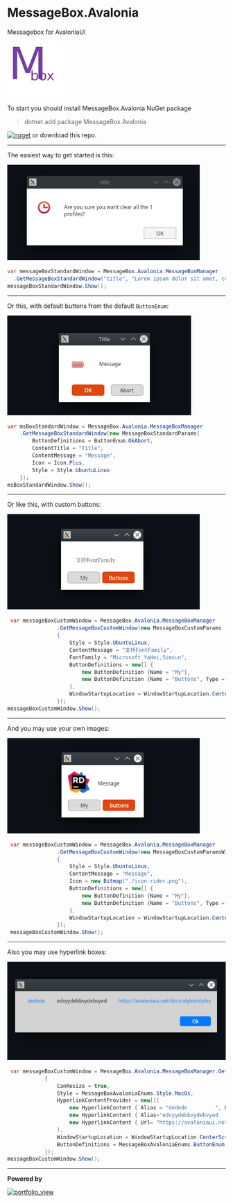 # MessageBox.Avalonia

Messagebox for AvaloniaUI


![](Images/Untitled1.jpg)


To start you should install MessageBox.Avalonia NuGet package 
>   dotnet add package MessageBox.Avalonia 

[![nuget](https://img.shields.io/badge/1.1-nuget-blue)](https://www.nuget.org/packages/MessageBox.Avalonia/)
or download this repo.

---

The easiest way to get started is this:

![](Images/stadard.png)

```cs 
var messageBoxStandardWindow = MessageBox.Avalonia.MessageBoxManager
  .GetMessageBoxStandardWindow("title", "Lorem ipsum dolor sit amet, consectetur adipiscing elit, sed...");
messageBoxStandardWindow.Show();
```

---

Or this, with default buttons from the default `ButtonEnum`:

![](Images/Base2.png)

```cs
var msBoxStandardWindow = MessageBox.Avalonia.MessageBoxManager
    .GetMessageBoxStandardWindow(new MessageBoxStandardParams{
        ButtonDefinitions = ButtonEnum.OkAbort,
        ContentTitle = "Title",
        ContentMessage = "Message",
        Icon = Icon.Plus,
        Style = Style.UbuntuLinux
    });
msBoxStandardWindow.Show();
```

---

Or like this, with custom buttons:

![](Images/custom.png)

```cs
 var messageBoxCustomWindow = MessageBox.Avalonia.MessageBoxManager
                .GetMessageBoxCustomWindow(new MessageBoxCustomParams
                {
                    Style = Style.UbuntuLinux,
                    ContentMessage = "支持FontFamily",
                    FontFamily = "Microsoft YaHei,Simsun",
                    ButtonDefinitions = new[] {
                        new ButtonDefinition {Name = "My"},
                        new ButtonDefinition {Name = "Buttons", Type = ButtonType.Colored}
                    },
                    WindowStartupLocation = WindowStartupLocation.CenterOwner
                });
messageBoxCustomWindow.Show();
```

---

And you may use your own images:

![](Images/customImage.png)

```cs
 var messageBoxCustomWindow = MessageBox.Avalonia.MessageBoxManager
                .GetMessageBoxCustomWindow(new MessageBoxCustomParamsWithImage
                {
                    Style = Style.UbuntuLinux,
                    ContentMessage = "Message",
                    Icon = new Bitmap("./icon-rider.png"),
                    ButtonDefinitions = new[] {
                        new ButtonDefinition {Name = "My"},
                        new ButtonDefinition {Name = "Buttons", Type = ButtonType.Colored}
                    },
                    WindowStartupLocation = WindowStartupLocation.CenterOwner
                });
 messageBoxCustomWindow.Show();
```
---

Also you may use hyperlink boxes:

![](Images/link.png)


```cs
 var messageBoxCustomWindow = MessageBox.Avalonia.MessageBoxManager.GetMessageBoxHyperlinkWindow(new MessageBoxHyperlinkParams()
            {
                CanResize = true,
                Style = MessageBoxAvaloniaEnums.Style.MacOs,
                HyperlinkContentProvider = new[]{
                    new HyperlinkContent { Alias = "dedede         ", Url = "https://avaloniaui.net/docs/styles/styles" },
                    new HyperlinkContent { Alias="edvyydebbvydebvyed         "},
                    new HyperlinkContent { Url= "https://avaloniaui.net/docs/styles/styles" }
                },
                WindowStartupLocation = WindowStartupLocation.CenterScreen,
                ButtonDefinitions = MessageBoxAvaloniaEnums.ButtonEnum.Ok
            });
messageBoxCustomWindow.Show();
```

---

**Powered by**

<a href="https://www.jetbrains.com/?from=ABC">
<img width="400" alt="portfolio_view" src="https://github.com/CreateLab/MessageBox.Avalonia/blob/master/Images/jetbrains-variant-4.png" />
</a>
